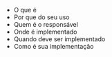  - O que é
 - Por que do seu uso
 - Quem é o responsável
 - Onde é implementado
 - Quando deve ser implementado
 - Como é sua implementação